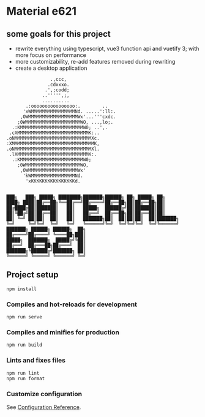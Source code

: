 # Material e621

## some goals for this project

- rewrite everything using typescript, vue3 function api and vuetify 3; with more focus on performance
- more customizability, re-add features removed during rewriting
- create a desktop application

```plaintext
                .,ccc,
               .cdxxxo.
              .',;codd;
             ..''''',;,
             ..........
       .:oooooooooooooooo:.        ..
      'xWMMMMMMMMMMMMMMMMNd. .....':ll:.
     ,OWMMMMMMMMMMMMMMMMMMWx'...'''cxdc.
    ;0WMMMMMMMMMMMMMMMMMMMMWO, ...,lo;.
  .:KMMMMMMMMMMMMMMMMMMMMMMMW0; ..',.
 .cXMMMMMMMMMMMMMMMMMMMMMMMMMMK:..
.oNMMMMMMMMMMMMMMMMMMMMMMMMMMMMXc.
:XMMMMMMMMMMMMMMMMMMMMMMMMMMMMMMK,
.oNMMMMMMMMMMMMMMMMMMMMMMMMMMMMXl.
 .lXMMMMMMMMMMMMMMMMMMMMMMMMMMK:.
  .:KMMMMMMMMMMMMMMMMMMMMMMMW0;
    ;0WMMMMMMMMMMMMMMMMMMMMWO,
     ,OWMMMMMMMMMMMMMMMMMMWx'
      'kWMMMMMMMMMMMMMMMMNd.
       'xKKKKKKKKKKKKKKKKd.


███╗   ███╗ █████╗ ████████╗███████╗██████╗ ██╗ █████╗ ██╗
████╗ ████║██╔══██╗╚══██╔══╝██╔════╝██╔══██╗██║██╔══██╗██║
██╔████╔██║███████║   ██║   █████╗  ██████╔╝██║███████║██║
██║╚██╔╝██║██╔══██║   ██║   ██╔══╝  ██╔══██╗██║██╔══██║██║
██║ ╚═╝ ██║██║  ██║   ██║   ███████╗██║  ██║██║██║  ██║███████╗
╚═╝     ╚═╝╚═╝  ╚═╝   ╚═╝   ╚══════╝╚═╝  ╚═╝╚═╝╚═╝  ╚═╝╚══════╝
███████╗ ██████╗ ██████╗  ██╗
██╔════╝██╔════╝ ╚════██╗███║
█████╗  ███████╗  █████╔╝╚██║
██╔══╝  ██╔═══██╗██╔═══╝  ██║
███████╗╚██████╔╝███████╗ ██║
╚══════╝ ╚═════╝ ╚══════╝ ╚═╝
```

## Project setup

```
npm install
```

### Compiles and hot-reloads for development

```
npm run serve
```

### Compiles and minifies for production

```
npm run build
```

### Lints and fixes files

```
npm run lint
npm run format
```

### Customize configuration

See [Configuration Reference](https://cli.vuejs.org/config/).
